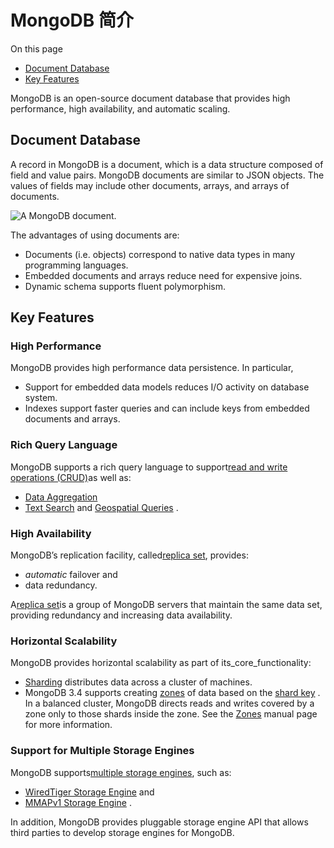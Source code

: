 # MongoDB 简介

On this page

* [Document Database](https://docs.mongodb.com/manual/introduction/#document-database)
* [Key Features](https://docs.mongodb.com/manual/introduction/#key-features)

MongoDB is an open-source document database that provides high performance, high availability, and automatic scaling.

## Document Database

A record in MongoDB is a document, which is a data structure composed of field and value pairs. MongoDB documents are similar to JSON objects. The values of fields may include other documents, arrays, and arrays of documents.

![](https://docs.mongodb.com/manual/_images/crud-annotated-document.bakedsvg.svg "A MongoDB document.")

The advantages of using documents are:

* Documents \(i.e. objects\) correspond to native data types in many programming languages.
* Embedded documents and arrays reduce need for expensive joins.
* Dynamic schema supports fluent polymorphism.

## Key Features

### High Performance

MongoDB provides high performance data persistence. In particular,

* Support for embedded data models reduces I/O activity on database system.
* Indexes support faster queries and can include keys from embedded documents and arrays.

### Rich Query Language

MongoDB supports a rich query language to support[read and write operations \(CRUD\)](https://docs.mongodb.com/manual/crud/)as well as:

* [Data Aggregation](https://docs.mongodb.com/manual/core/aggregation-pipeline/)
* [Text Search](https://docs.mongodb.com/manual/text-search/)
  and
  [Geospatial Queries](https://docs.mongodb.com/manual/tutorial/geospatial-tutorial/)
  .

### High Availability

MongoDB’s replication facility, called[replica set](https://docs.mongodb.com/manual/replication/), provides:

* _automatic_
  failover and
* data redundancy.

A[replica set](https://docs.mongodb.com/manual/replication/)is a group of MongoDB servers that maintain the same data set, providing redundancy and increasing data availability.

### Horizontal Scalability

MongoDB provides horizontal scalability as part of its\_core\_functionality:

* [Sharding](https://docs.mongodb.com/manual/sharding/#sharding-introduction)
  distributes data across a cluster of machines.
* MongoDB 3.4 supports creating
  [zones](https://docs.mongodb.com/manual/core/zone-sharding/#zone-sharding)
  of data based on the
  [shard key](https://docs.mongodb.com/manual/reference/glossary/#term-shard-key)
  . In a balanced cluster, MongoDB directs reads and writes covered by a zone only to those shards inside the zone. See the
  [Zones](https://docs.mongodb.com/manual/core/zone-sharding/#zone-sharding)
  manual page for more information.

### Support for Multiple Storage Engines

MongoDB supports[multiple storage engines](https://docs.mongodb.com/manual/core/storage-engines/), such as:

* [WiredTiger Storage Engine](https://docs.mongodb.com/manual/core/wiredtiger/)
  and
* [MMAPv1 Storage Engine](https://docs.mongodb.com/manual/core/mmapv1/)
  .

In addition, MongoDB provides pluggable storage engine API that allows third parties to develop storage engines for MongoDB.

